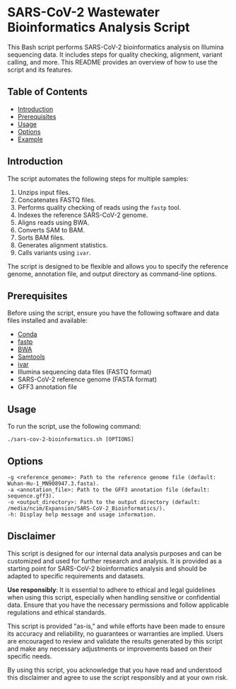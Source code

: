 # SARS-CoV-2 Wastewater Bioinformatics Analysis Script

This Bash script performs SARS-CoV-2 bioinformatics analysis on Illumina sequencing data. It includes steps for quality checking, alignment, variant calling, and more. This README provides an overview of how to use the script and its features.

## Table of Contents

- [Introduction](#introduction)
- [Prerequisites](#prerequisites)
- [Usage](#usage)
- [Options](#options)
- [Example](#example)

## Introduction

The script automates the following steps for multiple samples:

1. Unzips input files.
2. Concatenates FASTQ files.
3. Performs quality checking of reads using the `fastp` tool.
4. Indexes the reference SARS-CoV-2 genome.
5. Aligns reads using BWA.
6. Converts SAM to BAM.
7. Sorts BAM files.
8. Generates alignment statistics.
9. Calls variants using `ivar`.

The script is designed to be flexible and allows you to specify the reference genome, annotation file, and output directory as command-line options.

## Prerequisites

Before using the script, ensure you have the following software and data files installed and available:

- [Conda](https://conda.io/)
- [fastp](https://github.com/OpenGene/fastp)
- [BWA](http://bio-bwa.sourceforge.net/)
- [Samtools](http://www.htslib.org/)
- [ivar](https://andersen-lab.github.io/ivar/html/index.html)
- Illumina sequencing data files (FASTQ format)
- SARS-CoV-2 reference genome (FASTA format)
- GFF3 annotation file

## Usage

To run the script, use the following command:

    ./sars-cov-2-bioinformatics.sh [OPTIONS]

## Options

    -g <reference_genome>: Path to the reference genome file (default: Wuhan-Hu-1_MN908947.3.fasta).
    -a <annotation_file>: Path to the GFF3 annotation file (default: sequence.gff3).
    -o <output_directory>: Path to the output directory (default: /media/ncim/Expansion/SARS-CoV-2_Bioinformatics/).
    -h: Display help message and usage information.


## Disclaimer

This script is designed for our internal data analysis purposes and can be customized and used for further research and analysis. It is provided as a starting point for SARS-CoV-2 bioinformatics analysis and should be adapted to specific requirements and datasets.

**Use responsibly**: It is essential to adhere to ethical and legal guidelines when using this script, especially when handling sensitive or confidential data. Ensure that you have the necessary permissions and follow applicable regulations and ethical standards.

This script is provided "as-is," and while efforts have been made to ensure its accuracy and reliability, no guarantees or warranties are implied. Users are encouraged to review and validate the results generated by this script and make any necessary adjustments or improvements based on their specific needs.

By using this script, you acknowledge that you have read and understood this disclaimer and agree to use the script responsibly and at your own risk.

